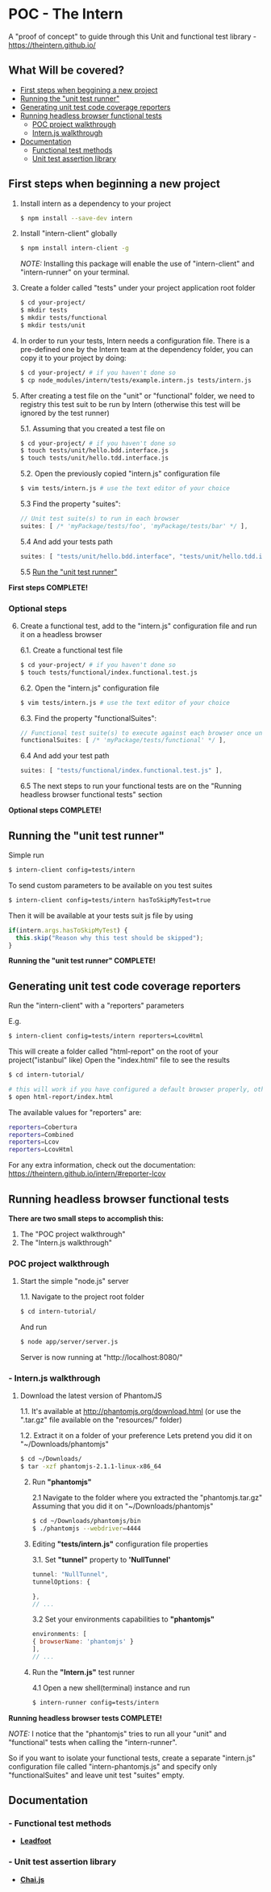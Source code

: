 # POC - The Intern
A "proof of concept" to guide through this Unit and functional test library - https://theintern.github.io/

## What Will be covered?
- [First steps when beggining a new project](https://github.com/leonardosarmentocastro/poc-theintern#first-steps-when-beginning-a-new-project)
- [Running the "unit test runner"](https://github.com/leonardosarmentocastro/poc-theintern#running-the-unit-test-runner)
- [Generating unit test code coverage reporters](https://github.com/leonardosarmentocastro/poc-theintern#generating-unit-test-code-coverage-reporters)
- [Running headless browser functional tests](https://github.com/leonardosarmentocastro/poc-theintern#running-headless-browser-functional-tests)
    - [POC project walkthrough](https://github.com/leonardosarmentocastro/poc-theintern#--poc-project-walkthrough)
    - [Intern.js walkthrough](https://github.com/leonardosarmentocastro/poc-theintern#--internjs-walkthrough)
- [Documentation](https://github.com/leonardosarmentocastro/poc-theintern#documentation)
    - [Functional test methods](https://github.com/leonardosarmentocastro/poc-theintern#--functional-test-methods)
    - [Unit test assertion library](https://github.com/leonardosarmentocastro/poc-theintern#--unit-test-assertion-library)

## First steps when beginning a new project
1. Install intern as a dependency to your project
    ```sh
    $ npm install --save-dev intern
    ```

2. Install "intern-client" globally
    ```sh
    $ npm install intern-client -g
    ```
    *NOTE:* Installing this package will enable the use of "intern-client" and "intern-runner" on your terminal.


3. Create a folder called "tests" under your project application root folder
    ```sh
    $ cd your-project/
    $ mkdir tests
    $ mkdir tests/functional
    $ mkdir tests/unit
    ```

4. In order to run your tests, Intern needs a configuration file.
There is a pre-defined one by the Intern team at the dependency folder, you can copy it to your project by doing:
    ```sh
    $ cd your-project/ # if you haven't done so
    $ cp node_modules/intern/tests/example.intern.js tests/intern.js
    ```

5. After creating a test file on the "unit" or "functional" folder, we need to registry this test suit to be run by Intern
(otherwise this test will be ignored by the test runner)

    5.1. Assuming that you created a test file on
      ```sh
      $ cd your-project/ # if you haven't done so
      $ touch tests/unit/hello.bdd.interface.js
      $ touch tests/unit/hello.tdd.interface.js
      ```
    
    5.2. Open the previously copied "intern.js" configuration file
    ```sh
    $ vim tests/intern.js # use the text editor of your choice
    ```
    
    5.3 Find the property "suites":
    ```js
    // Unit test suite(s) to run in each browser
    suites: [ /* 'myPackage/tests/foo', 'myPackage/tests/bar' */ ],
    ```
    
    5.4 And add your tests path
    ```js
    suites: [ "tests/unit/hello.bdd.interface", "tests/unit/hello.tdd.interface" ],
    ```
    
    5.5 [Run the "unit test runner"](https://github.com/leonardosarmentocastro/poc-theintern#running-the-unit-test-runner)

**First steps COMPLETE!**

### Optional steps

6. Create a functional test, add to the "intern.js" configuration file and run it on a headless browser
    
    6.1. Create a functional test file
    ```sh
    $ cd your-project/ # if you haven't done so
    $ touch tests/functional/index.functional.test.js
    ```

    6.2. Open the "intern.js" configuration file
    ```sh
    $ vim tests/intern.js # use the text editor of your choice
    ```

    6.3. Find the property "functionalSuites":
    ```js
    // Functional test suite(s) to execute against each browser once unit tests are completed
    functionalSuites: [ /* 'myPackage/tests/functional' */ ],
    ```

    6.4 And add your test path
    ```js
    suites: [ "tests/functional/index.functional.test.js" ],
    ```

    6.5 The next steps to run your functional tests are on the "Running headless browser functional tests" section

**Optional steps COMPLETE!**


## Running the "unit test runner"
Simple run
```sh
$ intern-client config=tests/intern
```

To send custom parameters to be available on you test suites
```sh
$ intern-client config=tests/intern hasToSkipMyTest=true
```

Then it will be available at your tests suit js file by using
```js
if(intern.args.hasToSkipMyTest) {
  this.skip("Reason why this test should be skipped");
}
```

**Running the "unit test runner" COMPLETE!**

## Generating unit test code coverage reporters
Run the "intern-client" with a "reporters" parameters

E.g.
```sh
$ intern-client config=tests/intern reporters=LcovHtml
```
This will create a folder called "html-report" on the root of your project("istanbul" like)
Open the "index.html" file to see the results
```sh
$ cd intern-tutorial/

# this will work if you have configured a default browser properly, otherwise, open it by using your OS "finder"
$ open html-report/index.html
```

The available values for "reporters" are:
```sh
reporters=Cobertura
reporters=Combined
reporters=Lcov
reporters=LcovHtml
```

For any extra information, check out the documentation:
https://theintern.github.io/intern/#reporter-lcov


## Running headless browser functional tests
**There are two small steps to accomplish this:**
1. The "POC project walkthrough"
2. The "Intern.js walkthrough"

### POC project walkthrough
1. Start the simple "node.js" server

    1.1. Navigate to the project root folder
    ```sh
    $ cd intern-tutorial/
    ```

    And run
    ```sh
    $ node app/server/server.js
    ```

    Server is now running at "http://localhost:8080/"

### - Intern.js walkthrough
1. Download the latest version of PhantomJS

    1.1. It's available at http://phantomjs.org/download.html (or use the ".tar.gz" file available on the "resources/" folder)

    1.2. Extract it on a folder of your preference
    Lets pretend you did it on "~/Downloads/phantomjs"
    ```sh
    $ cd ~/Downloads/
    $ tar -xzf phantomjs-2.1.1-linux-x86_64
    ```

    2. Run **"phantomjs"**

        2.1 Navigate to the folder where you extracted the "phantomjs.tar.gz"
        Assuming that you did it on "~/Downloads/phantomjs"
        ```sh
        $ cd ~/Downloads/phantomjs/bin
        $ ./phantomjs --webdriver=4444
        ```

    3. Editing **"tests/intern.js"** configuration file properties

        3.1. Set **"tunnel"** property to **'NullTunnel'**
        ```js
        tunnel: "NullTunnel",
        tunnelOptions: {

        },
        // ...
        ```

        3.2 Set your environments capabilities to **"phantomjs"**
        ```js
        environments: [
        { browserName: 'phantomjs' }
        ],
        // ...
        ```

    4. Run the **"Intern.js"** test runner

        4.1 Open a new shell(terminal) instance and run
        ```sh
        $ intern-runner config=tests/intern
        ```

**Running headless browser tests COMPLETE!**

*NOTE:* I notice that the "phantomjs" tries to run all your "unit" and "functional" tests when calling the "intern-runner".

So if you want to isolate your functional tests, create a separate "intern.js" configuration file called "intern-phantomjs.js" and
specify only "functionalSuites" and leave unit test "suites" empty.

## Documentation
### - Functional test methods
- [**Leadfoot**](https://theintern.github.io/leadfoot/module-leadfoot_Command.html)

### - Unit test assertion library
- [**Chai.js**](http://chaijs.com/api/)
